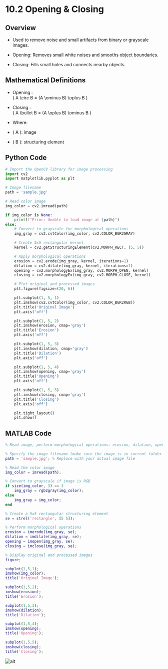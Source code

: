 # 10.2 Opening & Closing


##  Overview

- Used to remove noise and small artifacts from binary or grayscale images.

- Opening: Removes small white noises and smooths object boundaries.
- Closing: Fills small holes and connects nearby objects.



##  Mathematical Definitions

- Opening :  
  \( A \circ B = (A \ominus B) \oplus B \)

- Closing :  
  \( A \bullet B = (A \oplus B) \ominus B \)

- Where:
- \( A \): image
- \( B \): structuring element



##  Python Code

```python
# Import the OpenCV library for image processing
import cv2
import matplotlib.pyplot as plt

# Image filename
path = 'sample.jpg'

# Read color image
img_color = cv2.imread(path)

if img_color is None:
    print(f"Error: Unable to load image at {path}")
else:
    # Convert to grayscale for morphological operations
    img_gray = cv2.cvtColor(img_color, cv2.COLOR_BGR2GRAY)

    # Create 5x5 rectangular kernel
    kernel = cv2.getStructuringElement(cv2.MORPH_RECT, (5, 5))

    # Apply morphological operations
    erosion = cv2.erode(img_gray, kernel, iterations=1)
    dilation = cv2.dilate(img_gray, kernel, iterations=1)
    opening = cv2.morphologyEx(img_gray, cv2.MORPH_OPEN, kernel)
    closing = cv2.morphologyEx(img_gray, cv2.MORPH_CLOSE, kernel)

    # Plot original and processed images
    plt.figure(figsize=(20, 6))

    plt.subplot(1, 5, 1)
    plt.imshow(cv2.cvtColor(img_color, cv2.COLOR_BGR2RGB))
    plt.title('Original Image')
    plt.axis('off')

    plt.subplot(1, 5, 2)
    plt.imshow(erosion, cmap='gray')
    plt.title('Erosion')
    plt.axis('off')

    plt.subplot(1, 5, 3)
    plt.imshow(dilation, cmap='gray')
    plt.title('Dilation')
    plt.axis('off')

    plt.subplot(1, 5, 4)
    plt.imshow(opening, cmap='gray')
    plt.title('Opening')
    plt.axis('off')

    plt.subplot(1, 5, 5)
    plt.imshow(closing, cmap='gray')
    plt.title('Closing')
    plt.axis('off')

    plt.tight_layout()
    plt.show()

```

## MATLAB Code

```matlab
% Read image, perform morphological operations: erosion, dilation, opening, and closing

% Specify the image filename (make sure the image is in current folder or provide full path)
path = 'sample.jpg'; % Replace with your actual image file

% Read the color image
img_color = imread(path);

% Convert to grayscale if image is RGB
if size(img_color, 3) == 3
    img_gray = rgb2gray(img_color);
else
    img_gray = img_color;
end

% Create a 5x5 rectangular structuring element
se = strel('rectangle', [5 5]);

% Perform morphological operations
erosion = imerode(img_gray, se);
dilation = imdilate(img_gray, se);
opening = imopen(img_gray, se);
closing = imclose(img_gray, se);

% Display original and processed images
figure;

subplot(1,5,1);
imshow(img_color);
title('Original Image');

subplot(1,5,2);
imshow(erosion);
title('Erosion');

subplot(1,5,3);
imshow(dilation);
title('Dilation');

subplot(1,5,4);
imshow(opening);
title('Opening');

subplot(1,5,5);
imshow(closing);
title('Closing');

```
![alt](photows/Closing41.png)
